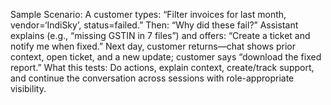 Sample Scenario: 
A customer types: “Filter invoices for last month, vendor=‘IndiSky’, status=failed.” Then: “Why did these fail?” Assistant explains (e.g., “missing GSTIN in 7 files”) and offers: “Create a ticket and notify me when fixed.” Next day, customer returns—chat shows prior context, open ticket, and a new update; customer says “download the fixed report.”
What this tests: Do actions, explain context, create/track support, and continue the conversation across sessions with role-appropriate visibility.